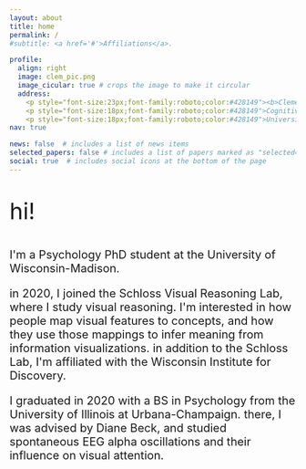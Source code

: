 ```yaml
---
layout: about
title: home
permalink: /
#subtitle: <a href='#'>Affiliations</a>. 

profile:
  align: right
  image: clem_pic.png
  image_cicular: true # crops the image to make it circular
  address: 
    <p style="font-size:23px;font-family:roboto;color:#428149"><b>Clementine Zimnicki</b></p>
    <p style="font-size:18px;font-family:roboto;color:#428149">Cognitive Scientist</p>
    <p style="font-size:18px;font-family:roboto;color:#428149">University of Wisconsin-Madison</p>
nav: true

news: false  # includes a list of news items
selected_papers: false # includes a list of papers marked as "selected={true}"
social: true  # includes social icons at the bottom of the page
---
```


<p style="font-size:40px;"> hi! </p>

<p style="font-size:20px;">I'm a Psychology PhD student at the University of Wisconsin-Madison. </p>

<p style="font-size:20px;">in 2020, I joined the Schloss Visual Reasoning Lab, where I study visual reasoning. I'm interested in how people map visual features to concepts, and how they use those mappings to infer meaning from information visualizations. in addition to the Schloss Lab, I'm affiliated with the Wisconsin Institute for Discovery.</p>

<p style="font-size:20px;">I graduated in 2020 with a BS in Psychology from the University of Illinois at Urbana-Champaign. there, I was advised by Diane Beck, and studied spontaneous EEG alpha oscillations and their influence on visual attention.</p>
